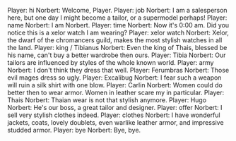 Player: hi
Norbert: Welcome, Player.
Player: job
Norbert: I am a salesperson here, but one day I might become a tailor, or a supermodel perhaps!
Player: name
Norbert: I am Norbert.
Player: time
Norbert: Now it's 0:00 am. Did you notice this is a xelor watch I am wearing?
Player: xelor watch
Norbert: Xelor, the dwarf of the chromancers guild, makes the most stylish watches in all the land.
Player: king / Tibianus
Norbert: Even the king of Thais, blessed be his name, can't buy a better wardrobe then ours.
Player: Tibia
Norbert: Our tailors are influenced by styles of the whole known world.
Player: army
Norbert: I don't think they dress that well.
Player: Ferumbras
Norbert: Those evil mages dress so ugly.
Player: Excalibug
Norbert: I fear such a weapon will ruin a silk shirt with one blow.
Player: Carlin
Norbert: Women could do better then to wear armor. Women in leather scare my in particular.
Player: Thais
Norbert: Thaian wear is not that stylish anymore.
Player: Hugo
Norbert: He's our boss, a great tailor and designer.
Player: offer
Norbert: I sell very stylish clothes indeed.
Player: clothes
Norbert: I have wonderful jackets, coats, lovely doublets, even warlike leather armor, and impressive studded armor.
Player: bye
Norbert: Bye, bye.